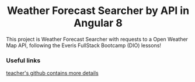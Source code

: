 <h1 align="center"> Weather Forecast Searcher by API in Angular 8</h1>


This project is Weather Forecast Searcher with requests to a Open Weather Map API, following the Everis FullStack Bootcamp (DIO) lessons!

	
### Useful links <br>
[teacher's github contains more details](https://github.com/JGhignatti/jv-weather) <br>
